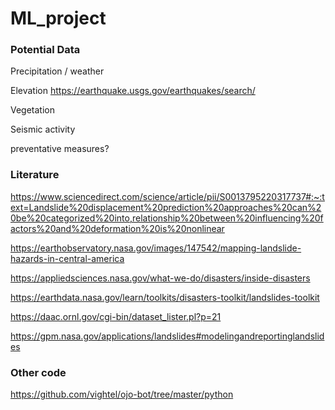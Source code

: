 # ML_project

### Potential Data
Precipitation / weather

Elevation
https://earthquake.usgs.gov/earthquakes/search/

Vegetation

Seismic activity

preventative measures?

### Literature
https://www.sciencedirect.com/science/article/pii/S0013795220317737#:~:text=Landslide%20displacement%20prediction%20approaches%20can%20be%20categorized%20into,relationship%20between%20influencing%20factors%20and%20deformation%20is%20nonlinear

https://earthobservatory.nasa.gov/images/147542/mapping-landslide-hazards-in-central-america

https://appliedsciences.nasa.gov/what-we-do/disasters/inside-disasters

https://earthdata.nasa.gov/learn/toolkits/disasters-toolkit/landslides-toolkit

https://daac.ornl.gov/cgi-bin/dataset_lister.pl?p=21

https://gpm.nasa.gov/applications/landslides#modelingandreportinglandslides

### Other code
https://github.com/vightel/ojo-bot/tree/master/python


